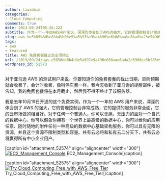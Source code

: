 ```yaml
---
author: liuadmin
categories:
- Cloud Computing
comments: true
date: 2013-09-24T05:26:22Z
subtitle: 作为一个一年的AWS用户来说，深深的体会到了AWS的强大，它的管理控制台非常成熟，它的提供的服务非常全面，它的云市场做的相当好。对于任何一个普通人，你可以无痛，无压力的面对一个自己的数据中心，你可以假象你拥有一个世界上最高级的数据中心，你可以给你的应用任意、随时随地的附件任何一种高级的数据中心基础架构服务，你可以具有无限的资源，并且这个资源不限制类型和容量。共有云必将和私有云二分天下，共有云必将赢得所有中小企业用户。
slug: aws-%e5%85%8d%e8%b4%b9%e5%a5%97%e9%a4%90%e6%88%aa%e6%ad%a2%e5%90%8e%e5%bf%85%e9%a1%bb%e7%bb%88%e6%ad%a2
tags:
- aws
- featured
title: AWS 免费套餐截止后必须终止
url: /2013/09/24/aws-e5858de8b4b9e5a597e9a490e688aae6ada2e5908ee5bf85e9a1bbe7bb88e6ada2/
wordpress_id: 52573
---
```


对于亚马逊 AWS 的测试用户来说，你要知道你的免费套餐的截止日期，否则预期就会收费了，会计时收费，像叫停车费一样。我今天收到了亚马逊的提醒邮件，被告知，我的免费套餐将在本月截止，然后我不得不终止了该服务器。

我是去年10月19日开通的这个免费实例，作为一个一年的 AWS 用户来说，深深的体会到了 AWS 的强大，它的管理控制台非常成熟，它的提供的服务非常全面，它的云市场做的相当好。对于任何一个普通人，你可以无痛，无压力的面对一个自己的数据中心，你可以假象你拥有一个世界上最高级的数据中心，你可以给你的应用任意、随时随地的附件任何一种高级的数据中心基础架构服务，你可以具有无限的资源，并且这个资源不限制类型和容量。共有云必将和私有云二分天下，共有云必将赢得所有中小企业用户。

[caption id="attachment_52574" align="aligncenter" width="300"][![EC2_Management_Console](http://7bv9gn.com1.z0.glb.clouddn.com/wp-content/uploads/2013/09/EC2_Management_Console-300x225.png)](http://7bv9gn.com1.z0.glb.clouddn.com/wp-content/uploads/2013/09/EC2_Management_Console.png) EC2_Management_Console[/caption]

[caption id="attachment_52575" align="aligncenter" width="300"][![Try_Cloud_Computing_Free_with_AWS_Free_Tier](http://7bv9gn.com1.z0.glb.clouddn.com/wp-content/uploads/2013/09/Try_Cloud_Computing_Free_with_AWS_Free_Tier-300x106.png)](http://7bv9gn.com1.z0.glb.clouddn.com/wp-content/uploads/2013/09/Try_Cloud_Computing_Free_with_AWS_Free_Tier.png) Try_Cloud_Computing_Free_with_AWS_Free_Tier[/caption]
